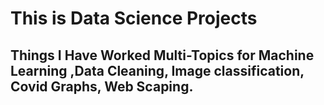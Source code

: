 # This is Data Science Projects
## Things I Have Worked Multi-Topics for Machine Learning ,Data Cleaning, Image classification, Covid Graphs, Web Scaping. 
